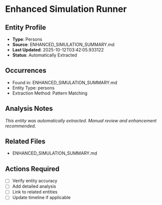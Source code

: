 # Enhanced Simulation Runner

## Entity Profile
- **Type**: Persons
- **Source**: ENHANCED_SIMULATION_SUMMARY.md
- **Last Updated**: 2025-10-12T03:42:05.933122
- **Status**: Automatically Extracted

## Occurrences
- Found in: ENHANCED_SIMULATION_SUMMARY.md
- Entity Type: persons
- Extraction Method: Pattern Matching

## Analysis Notes
*This entity was automatically extracted. Manual review and enhancement recommended.*

## Related Files
- ENHANCED_SIMULATION_SUMMARY.md

## Actions Required
- [ ] Verify entity accuracy
- [ ] Add detailed analysis
- [ ] Link to related entities
- [ ] Update timeline if applicable

